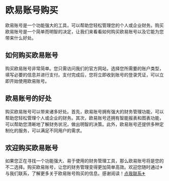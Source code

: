 # 欧易账号购买

欧易账号是一个功能强大的工具，可以帮助您轻松管理您的个人或企业财务。购买欧易账号是一个简单而明智的决定，让我们来看看如何购买欧易账号以及它能为您带来什么好处。

## 如何购买欧易账号

购买欧易账号非常简单。您只需访问我们的官方网站，选择您所需要的账户类型，填写必要的信息并进行支付。支付完成后，您将立即收到账号的登录凭证，可以立即开始使用欧易账号。

## 欧易账号的好处

购买欧易账号可以带来诸多好处。首先，欧易账号拥有强大的财务管理功能，可以帮助您轻松管理个人或企业的财务。其次，欧易账号还拥有智能报表和图表功能，可以帮助您清晰地了解财务状况，做出明智的决策。此外，欧易账号还提供多种定制化的服务，可以满足不同用户的需求。

## 欢迎购买欧易账号

如果您正在寻找一个功能强大、易于使用的财务管理工具，那么欧易账号将是您的不二选择。购买欧易账号，让您的财务管理变得更加简单高效。欢迎您随时通过✈与我们联系，了解更多关于欧易账号购买的信息。感谢阅读！[点我联系✈](https://docs.G208.com)